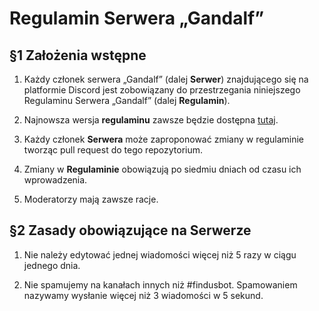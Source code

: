 # Regulamin Serwera „Gandalf”

  

## §1 Założenia wstępne

  
1. Każdy członek serwera „Gandalf” (dalej **Serwer**) znajdującego się na platformie Discord jest zobowiązany do przestrzegania niniejszego Regulaminu Serwera „Gandalf” (dalej **Regulamin**).

2.  Najnowsza wersja **regulaminu** zawsze będzie dostępna [tutaj](https://github.com/marximimus/regulamin-gandalfa/blob/main/README.md).

3.  Każdy członek **Serwera** może zaproponować zmiany w regulaminie tworząc pull request do tego repozytorium.

4.  Zmiany w **Regulaminie** obowiązują po siedmiu dniach od czasu ich wprowadzenia.

5.  Moderatorzy mają zawsze racje.

## §2 Zasady obowiązujące na Serwerze


1.  Nie należy edytować jednej wiadomości więcej niż 5 razy w ciągu jednego dnia.

2.  Nie spamujemy na kanałach innych niż #findusbot. Spamowaniem nazywamy wysłanie więcej niż 3 wiadomości w 5 sekund.
